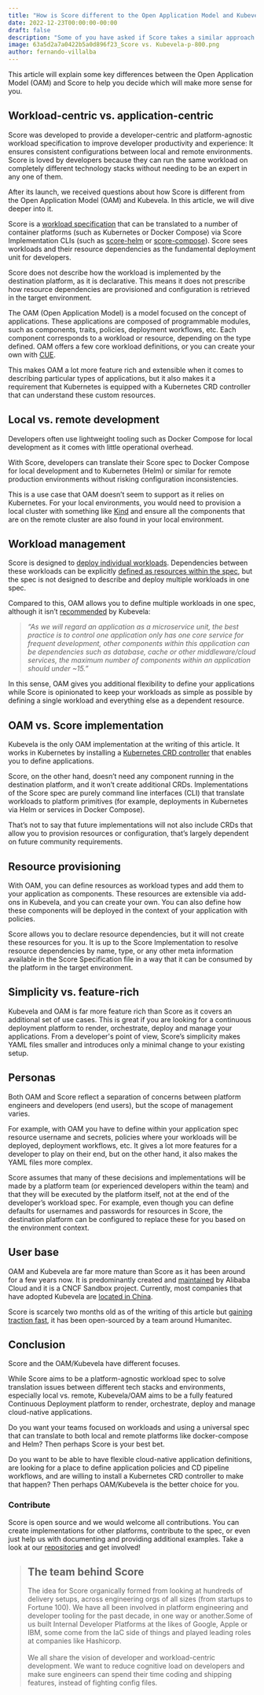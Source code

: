 ```yaml
---
title: "How is Score different to the Open Application Model and Kubevela?"
date: 2022-12-23T00:00:00-00:00
draft: false
description: "Some of you have asked if Score takes a similar approach to the Open Application Model (OAM) and Kubevela. In this blog post we will try to shed some light on the similarities and differences."
image: 63a5d2a7a0422b5a0d896f23_Score vs. Kubevela-p-800.png
author: fernando-villalba
---
```


This article will explain some key differences between the Open Application Model (OAM) and Score to help you decide which will make more sense for you.

## Workload-centric vs. application-centric

Score was developed to provide a developer-centric and platform-agnostic workload specification to improve developer productivity and experience: It ensures consistent configurations between local and remote environments. Score is loved by developers because they can run the same workload on completely different technology stacks without needing to be an expert in any one of them.

After its launch, we received questions about how Score is different from the Open Application Model (OAM) and Kubevela. In this article, we will dive deeper into it.

Score is a [workload specification](https://docs.score.dev/docs/reference/score-spec-reference/) that can be translated to a number of container platforms (such as Kubernetes or Docker Compose) via Score Implementation CLIs (such as [score-helm](https://github.com/score-spec/score-helm) or [score-compose](https://github.com/score-spec/score-compose)). Score sees workloads and their resource dependencies as the fundamental deployment unit for developers.

Score does not describe how the workload is implemented by the destination platform, as it is declarative. This means it does not prescribe how resource dependencies are provisioned and configuration is retrieved in the target environment.

The OAM (Open Application Model) is a model focused on the concept of applications. These applications are composed of programmable modules, such as components, traits, policies, deployment workflows, etc. Each component corresponds to a workload or resource, depending on the type defined. OAM offers a few core workload definitions, or you can create your own with [CUE](https://cuelang.org/docs/tutorials/).

This makes OAM a lot more feature rich and extensible when it comes to describing particular types of applications, but it also makes it a requirement that Kubernetes is equipped with a Kubernetes CRD controller that can understand these custom resources.

## Local vs. remote development

Developers often use lightweight tooling such as Docker Compose for local development as it comes with little operational overhead. 

With Score, developers can translate their Score spec to Docker Compose for local development and to Kubernetes (Helm) or similar for remote production environments without risking configuration inconsistencies.

This is a use case that OAM doesn’t seem to support as it relies on Kubernetes. For your local environments, you would need to provision a local cluster with something like [Kind](https://kind.sigs.k8s.io/) and ensure all the components that are on the remote cluster are also found in your local environment.

## Workload management

Score is designed to [deploy individual workloads](https://score.dev/blog/workload-centric-over-infrastructure-centric-development). Dependencies between these workloads can be explicitly [defined as resources within the spec](https://docs.score.dev/docs/dependencies/), but the spec is not designed to describe and deploy multiple workloads in one spec.

Compared to this, OAM allows you to define multiple workloads in one spec, although it isn’t [recommended](https://kubevela.io/docs/getting-started/core-concept#an-abstraction-to-model-application-deployment-process) by Kubevela:

> *“As we will regard an application as a microservice unit, the best practice is to control one application only has one core service for frequent development, other components within this application can be dependencies such as database, cache or other middleware/cloud services, the maximum number of components within an application should under ~15.”*

In this sense, OAM gives you additional flexibility to define your applications while Score is opinionated to keep your workloads as simple as possible by defining a single workload and everything else as a dependent resource.

## OAM vs. Score implementation

Kubevela is the only OAM implementation at the writing of this article. It works in Kubernetes by installing a [Kubernetes CRD controller](https://kubevela.io/docs/platform-engineers/system-operation/high-availability#kubevela-core-controller) that enables you to define applications. 

Score, on the other hand, doesn’t need any component running in the destination platform, and it won’t create additional CRDs. Implementations of the Score spec are purely command line interfaces (CLI) that translate workloads to platform primitives (for example, deployments in Kubernetes via Helm or services in Docker Compose).

That’s not to say that future implementations will not also include CRDs that allow you to provision resources or configuration, that’s largely dependent on future community requirements. 

## Resource provisioning

With OAM, you can define resources as workload types and add them to your application as components. These resources are extensible via add-ons in Kubevela, and you can create your own. You can also define how these components will be deployed in the context of your application with policies.

Score allows you to declare resource dependencies, but it will not create these resources for you. It is up to the Score Implementation to resolve resource dependencies by name, type, or any other meta information available in the Score Specification file in a way that it can be consumed by the platform in the target environment.

## Simplicity vs. feature-rich

Kubevela and OAM is far more feature rich than Score as it covers an additional set of use cases. This is great if you are looking for a continuous deployment platform to render, orchestrate, deploy and manage your applications. From a developer's point of view, Score’s simplicity makes YAML files smaller and introduces only a minimal change to your existing setup.

## Personas

Both OAM and Score reflect a separation of concerns between platform engineers and developers (end users), but the scope of management varies. 

For example, with OAM you have to define within your application spec resource username and secrets, policies where your workloads will be deployed, deployment workflows, etc. It gives a lot more features for a developer to play on their end, but on the other hand, it also makes the YAML files more complex.

Score assumes that many of these decisions and implementations will be made by a platform team (or experienced developers within the team) and that they will be executed by the platform itself, not at the end of the developer’s workload spec. For example, even though you can define defaults for usernames and passwords for resources in Score, the destination platform can be configured to replace these for you based on the environment context.

## User base

OAM and Kubevela are far more mature than Score as it has been around for a few years now. It is predominantly created and [maintained](https://github.com/kubevela/kubevela/graphs/contributors) by Alibaba Cloud and it is a CNCF Sandbox project. Currently, most companies that have adopted Kubevela are [located in China](https://github.com/kubevela/community/blob/main/ADOPTERS.md).

Score is scarcely two months old as of the writing of this article but [gaining traction fast](https://score.dev/blog/score-hits-1000-stars), it has been open-sourced by a team around Humanitec.

## Conclusion

Score and the OAM/Kubevela have different focuses.

While Score aims to be a platform-agnostic workload spec to solve translation issues between different tech stacks and environments, especially local vs. remote, Kubevela/OAM aims to be a fully featured Continuous Deployment platform to render, orchestrate, deploy and manage cloud-native applications.

Do you want your teams focused on workloads and using a universal spec that can translate to both local and remote platforms like docker-compose and Helm? Then perhaps Score is your best bet.

Do you want to be able to have flexible cloud-native application definitions, are looking for a place to define application policies and CD pipeline workflows, and are willing to install a Kubernetes CRD controller to make that happen? Then perhaps OAM/Kubevela is the better choice for you.

### Contribute

Score is open source and we would welcome all contributions. You can create implementations for other platforms, contribute to the spec, or even just help us with documenting and providing additional examples. Take a look at our [repositories](https://github.com/score-spec) and get involved!

> ## The team behind Score
> The idea for Score organically formed from looking at hundreds of delivery setups, across engineering orgs of all sizes (from startups to Fortune 100). We have all been involved in platform engineering and developer tooling for the past decade, in one way or another.Some of us built Internal Developer Platforms at the likes of Google, Apple or IBM, some come from the IaC side of things and played leading roles at companies like Hashicorp. <br><br>
> We all share the vision of developer and workload-centric development. We want to reduce cognitive load on developers and make sure engineers can spend their time coding and shipping features, instead of fighting config files.